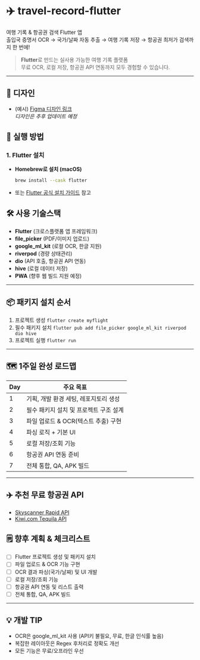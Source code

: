 # ✈️ travel-record-flutter

여행 기록 & 항공권 검색 Flutter 앱  
출입국 증명서 OCR → 국가/날짜 자동 추출 → 여행 기록 저장 → 항공권 최저가 검색까지 한 번에!

> **Flutter**로 만드는 실사용 가능한 여행 기록 플랫폼  
> 무료 OCR, 로컬 저장, 항공권 API 연동까지 모두 경험할 수 있습니다.

---

## 🎨 디자인

- (예시) [Figma 디자인 링크](https://www.figma.com/)  
  _디자인은 추후 업데이트 예정_

## 🚀 실행 방법

### 1. Flutter 설치

- **Homebrew로 설치 (macOS)**
  ```sh
  brew install --cask flutter
  ```
- 또는 [Flutter 공식 설치 가이드](https://docs.flutter.dev/get-started/install) 참고

## 🛠️ 사용 기술스택

- **Flutter** (크로스플랫폼 앱 프레임워크)
- **file_picker** (PDF/이미지 업로드)
- **google_ml_kit** (로컬 OCR, 한글 지원)
- **riverpod** (경량 상태관리)
- **dio** (API 호출, 항공권 API 연동)
- **hive** (로컬 데이터 저장)
- **PWA** (향후 웹 빌드 지원 예정)

---

## 📦 패키지 설치 순서

1. 프로젝트 생성
   `flutter create myflight`
2. 필수 패키지 설치
   `flutter pub add file_picker google_ml_kit riverpod dio hive`
3. 프로젝트 실행
  `flutter run`


---

## 🗺️ 1주일 완성 로드맵

| Day | 주요 목표                              |
| --- | -------------------------------------- |
| 1   | 기획, 개발 환경 세팅, 레포지토리 생성  |
| 2   | 필수 패키지 설치 및 프로젝트 구조 설계 |
| 3   | 파일 업로드 & OCR(텍스트 추출) 구현    |
| 4   | 파싱 로직 + 기본 UI                    |
| 5   | 로컬 저장/조회 기능                    |
| 6   | 항공권 API 연동 준비                   |
| 7   | 전체 통합, QA, APK 빌드                |

---

## ✈️ 추천 무료 항공권 API

- [Skyscanner Rapid API](https://rapidapi.com/skyscanner/api/skyscanner-flight-search)
- [Kiwi.com Tequila API](https://tequila.kiwi.com/portal/login)

## 🗒️ 향후 계획 & 체크리스트

- [ ] Flutter 프로젝트 생성 및 패키지 설치
- [ ] 파일 업로드 & OCR 기능 구현
- [ ] OCR 결과 파싱(국가/날짜) 및 UI 개발
- [ ] 로컬 저장/조회 기능
- [ ] 항공권 API 연동 및 리스트 출력
- [ ] 전체 통합, QA, APK 빌드

---

## 💡 개발 TIP

- OCR은 google_ml_kit 사용 (API키 불필요, 무료, 한글 인식률 높음)
- 복잡한 레이아웃은 Regex 후처리로 정확도 개선
- 모든 기능은 무료/오프라인 우선
```
